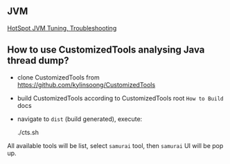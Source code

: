 JVM
---

[HotSpot JVM Tuning, Troubleshooting](https://github.com/kylinsoong/JVM/blob/master/docs/HotSpot_JVM.asciidoc)


How to use CustomizedTools analysing Java thread dump?
-----------------------------------------------------

* clone CustomizedTools from https://github.com/kylinsoong/CustomizedTools
* build CustomizedTools according to CustomizedTools root `How to Build` docs
* navigate to `dist` (build generated), execute:

	./cts.sh

All available tools will be list, select `samurai` tool, then `samurai` UI will be pop up.

